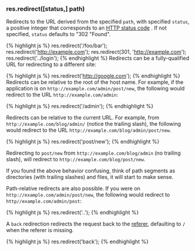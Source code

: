 <!---
 Copyright (c) 2016 StrongLoop, IBM, and Express Contributors
 License: MIT
-->

<h3 id='res.redirect'>res.redirect([status,] path)</h3>

Redirects to the URL derived from the specified `path`, with specified `status`, a positive integer
that corresponds to an [HTTP status code](http://www.w3.org/Protocols/rfc2616/rfc2616-sec10.html) .
If not specified, `status` defaults to "302 "Found".

{% highlight js %}
res.redirect('/foo/bar');
res.redirect('http://example.com');
res.redirect(301, 'http://example.com');
res.redirect('../login');
{% endhighlight %}
Redirects can be a fully-qualified URL for redirecting to a different site:

{% highlight js %}
res.redirect('http://google.com');
{% endhighlight %}
Redirects can be relative to the root of the host name. For example, if the
application is on `http://example.com/admin/post/new`, the following
would redirect to the URL `http://example.com/admin`:

{% highlight js %}
res.redirect('/admin');
{% endhighlight %}

Redirects can be relative to the current URL. For example,
from `http://example.com/blog/admin/` (notice the trailing slash), the following
would redirect to the URL `http://example.com/blog/admin/post/new`.

{% highlight js %}
res.redirect('post/new');
{% endhighlight %}

Redirecting to `post/new` from `http://example.com/blog/admin` (no trailing slash),
will redirect to `http://example.com/blog/post/new`.

If you found the above behavior confusing, think of path segments as directories
(with trailing slashes) and files, it will start to make sense.

Path-relative redirects are also possible. If you were on
`http://example.com/admin/post/new`, the following would redirect to
`http//example.com/admin/post`:

{% highlight js %}
res.redirect('..');
{% endhighlight %}

A `back` redirection redirects the request back to the [referer](http://en.wikipedia.org/wiki/HTTP_referer),
defaulting to `/` when the referer is missing.

{% highlight js %}
res.redirect('back');
{% endhighlight %}
